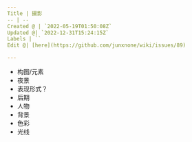 ```yaml
---
Title | 摄影
-- | --
Created @ | `2022-05-19T01:50:08Z`
Updated @| `2022-12-31T15:24:15Z`
Labels | ``
Edit @| [here](https://github.com/junxnone/wiki/issues/89)

---
```

- 构图/元素
- 夜景
- 表现形式？
- 后期
- 人物
- 背景
- 色彩
- 光线
